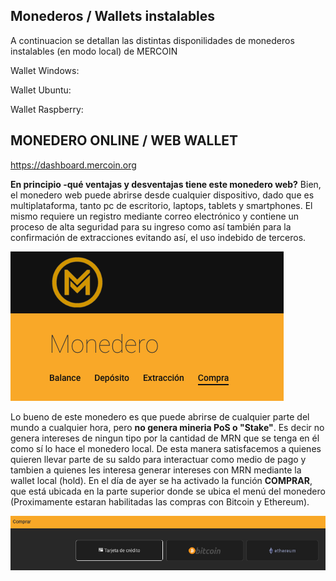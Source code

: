 <!-- TITLE: Wallets Y Monederos -->
<!-- SUBTITLE:  Wallets Y Monederos disponibles -->

## Monederos / Wallets instalables
A continuacion se detallan las distintas disponilidades de monederos instalables (en modo local) de MERCOIN

Wallet Windows:


Wallet Ubuntu:


Wallet Raspberry:

## MONEDERO ONLINE / WEB WALLET
https://dashboard.mercoin.org

**En principio -qué ventajas y desventajas tiene este monedero web?**
Bien, el monedero web puede abrirse desde cualquier dispositivo, dado que es multiplataforma, tanto pc de escritorio, laptops, tablets y smartphones. El mismo requiere un registro mediante correo electrónico y contiene un proceso de alta seguridad para su ingreso como así también para la confirmación de extracciones evitando así, el uso indebido de terceros.

![1](/uploads/1.png "1")

Lo bueno de este monedero es que puede abrirse de cualquier parte del mundo a cualquier hora, pero **no genera mineria PoS o "Stake"**. Es decir no genera intereses de ningun tipo por la cantidad de MRN que se tenga en él como sí lo hace el monedero local. De esta manera satisfacemos a quienes quieren llevar parte de su saldo para interactuar como medio de pago y tambien a quienes les interesa generar intereses con MRN mediante la wallet local (hold).
En el día de ayer se ha activado la función **COMPRAR**, que está ubicada en la parte superior donde se ubica el menú del monedero (Proximamente estaran habilitadas las compras con Bitcoin y Ethereum).

![2](/uploads/2.png "2")
